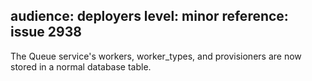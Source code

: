 audience: deployers
level: minor
reference: issue 2938
---
The Queue service's workers, worker_types, and provisioners are now stored in a normal database table.
